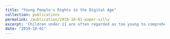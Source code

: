 ```yaml
---
title: "Young People's Rights in the Digital Age"
collection: publications
permalink: /publication/2019-10-01-paper-silly
excerpt: 'Children under 11 are often regarded as too young to comprehend the implications of online privacy. Perhaps as a result, little research has focused on younger kids risk recognition and coping. Such knowledge is, however, critical for designing efficient safeguarding mechanisms for this age group. Through 12 focus group studies with 29 children aged 6-10 from UK schools, we examined how children described privacy risks related to their use of tablet computers and what information was used by them to identify threats. We found that children could identify and articulate certain privacy risks well, such as information oversharing or revealing real identities online; however, they had less awareness with respect to other risks, such as online tracking or game promotions. Our findings offer promising directions for supporting childrens awareness of cyber risks and the ability to protect themselves online.'
date: "2019-10-01"
---
```

